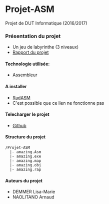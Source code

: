# Projet-ASM
Projet de DUT Informatique (2016/2017)
### Présentation du projet
* Un jeu de labyrinthe (3 niveaux)
* [Rapport du projet](https://github.com/Haeliss/Projet-ASM/blob/master/Rapport%20Assembleur.pdf)

#### Technologie utilisée:
* Assembleur

#### A installer
* [RadASM](https://www.softpedia.com/get/Programming/File-Editors/RadASM.shtml)
* C'est possible que ce lien ne fonctionne pas

#### Telecharger le projet
* [Github](https://github.com/Haeliss/Projet-ASM)

#### Structure du projet
```
/Projet-ASM
  |- amazing.Asm
  |- amazing.exe
  |- amazing.map
  |- amazing.obj
  |- amazing.rap
```

#### Auteurs du projet
* DEMMER Lisa-Marie
* NAOLITANO Arnaud
